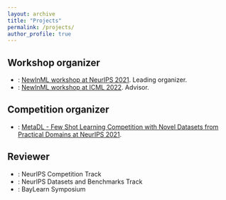 ```yaml
---
layout: archive
title: "Projects"
permalink: /projects/
author_profile: true
---
```



## Workshop organizer

- : [NewInML workshop at NeurIPS 2021](https://sunhaozhe.github.io/NewInML2021_NeurIPS/). Leading organizer.
- : [NewInML workshop at ICML 2022](https://ablacan.github.io/NewInML2022_ICML/). Advisor.


## Competition organizer

- : [MetaDL - Few Shot Learning Competition with Novel Datasets from Practical Domains at NeurIPS 2021](https://metalearning.chalearn.org/metadlneurips2021).

## Reviewer


- : NeurIPS Competition Track 
- : NeurIPS Datasets and Benchmarks Track
- : BayLearn Symposium 










